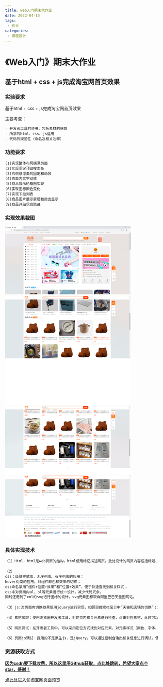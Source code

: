 ```yaml
---
title: web入门期末大作业
date: 2022-04-15
tags:
 - 作业
categories: 
 - 课程设计
---
```


# 《Web入门》期末大作业

## 基于html + css + js完成淘宝网首页效果

### 实验要求

基于html + css + js完成淘宝网首页效果 

主要考查：

```markdown
- 开发者工具的使用，包括素材的获取
- 所学的html、css、js运用
- 代码的规范性（命名及相关注释）
```

### 功能要求

```markdown
(1)实现整体布局铺满页面
(2)实现固定顶部搜索条
(3)右侧悬浮条的固定和动效
(4)页面内文字动效
(5)商品展示轮播图实现
(6)实现图标颜色变化
(7)实现下拉列表
(8)商品图片展示蒙层和突出显示
(9)商品详细信息隐藏
```

### 实现效果截图

<img title="" src="./1.png" alt="" data-align="inline">

### 具体实现技术

```markdown
（1）Html：html是web页面的结构，html使用标记描述网页，此处设计的网页内容包括标题、段落、无序列表、定义列表等。Html是标记和纯文本构成的，网站小图标命名favicon.ico，以img/x-icon设置。

（2）
css：级联样式表，无序列表、有序列表的应用；
hover伪类的应用，对组件颜色和效果的切换；
css命名采用“组件+位置+效果”和“位置+效果”，便于快速查找到相关样式；
css中对页面内ul、ol等元素进行统一设计，减少代码冗余。
同时还用到了xml的svg进行图标的设计，svg元素图标取自阿里巴巴矢量图网站。

（3）js:对页面内切换效果使用jquary进行实现，如顶部搜索栏宝贝中“天猫和店铺的切换”；滚动条监听，实现右侧悬浮导航跳转、回到顶部功能；轮播图状态切换，是采用增删class来实现的，所以没有动效…

（4）素材爬取：使用浏览器开发者工具，对网页内相关元素进行检查，点击对应素材，此时可以在对应规则中查看样式，一般图片会以链接形式存储，点击链接下载另存即可。同时，使用开发者工具还可以查看级联样式表属性，获取元素规则。

（5）网页调试：在开发者工具中，可以采用定位方式找到对应元素，对元素样式（颜色、字体、行高、偏移量、边距、边框、布局等）进行查看，同时可以编辑样式，实时查看和修改；在“计算出的样式”一栏中，可以查看到选中元素的布局和内部样式，通过布局图可以直观感受组件的位置，以便进行调整。

（6）页面js调试：我用的不是原生js，是jQuery，可以通过控制台输出相关信息进行调试，使用console.log、添加alert等方法，及时查看js错误原因，进行对应异常处理。
```

### 资源获取方式

**[因为csdn要下载收费，所以这里用Github获取，点此处跳转，希望大家点个star，感谢！](https://github.com/dgutboy/webTest)**

[点此处进入仿淘宝网页面预览](https://web-test-taupe.vercel.app/taobao.html)